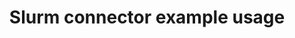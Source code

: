 ---
title: Slurm connector example usage
weight: 1
variants: -flyte -serverless +byoc +selfmanaged
layout: py_example
example_file: /external/unionai-examples/v1/integrations/connectors/slurm_connector/slurm_connector/slurm_connector_example_usage.py
---